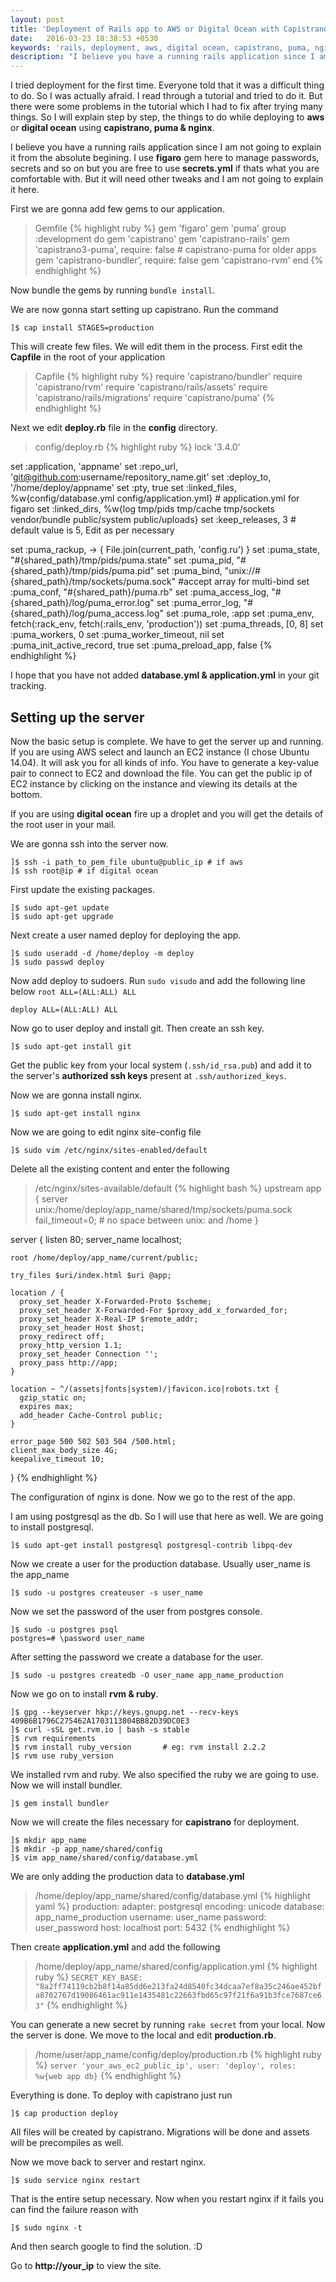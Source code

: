 ```yaml
---
layout: post
title: 'Deployment of Rails app to AWS or Digital Ocean with Capistrano Puma and Nginx'
date:   2016-03-23 18:38:53 +0530
keywords: 'rails, deployment, aws, digital ocean, capistrano, puma, nginx, rails deployment to aws with capistrano'
description: "I believe you have a running rails application since I am not going to explain it from the absolute begining. I use figaro gem here to manage passwords, secrets"
---
```

I tried deployment for the first time. Everyone told that it was a difficult thing to do. So I was actually afraid. I read through a tutorial and tried to do it. But there were some problems in the tutorial which I had to fix after trying many things. So I will explain step by step, the things to do while deploying to **aws** or **digital ocean** using **capistrano, puma & nginx**.

I believe you have a running rails application since I am not going to explain it from the absolute begining. I use **figaro** gem here to manage passwords, secrets and so on but you are free to use **secrets.yml** if thats what you are comfortable with. But it will need other tweaks and I am not going to explain it here. 


First we are gonna add few gems to our application.

> Gemfile
> {% highlight ruby %}
  gem 'figaro'
  gem 'puma'
  group :development do
    gem 'capistrano'
    gem 'capistrano-rails'
    gem 'capistrano3-puma', require: false # capistrano-puma for older apps
    gem 'capistrano-bundler', require: false
    gem 'capistrano-rvm' 
  end
  {% endhighlight %}

Now bundle the gems by running `bundle install`.

We are now gonna start setting up capistrano. Run the command

    ]$ cap install STAGES=production

This will create few files. We will edit them in the process. First edit the **Capfile** in the root of your application

> Capfile
> {% highlight ruby %}
  require 'capistrano/bundler'
  require 'capistrano/rvm'
  require 'capistrano/rails/assets'
  require 'capistrano/rails/migrations'
  require 'capistrano/puma'
  {% endhighlight %}

Next we edit **deploy.rb** file in the **config** directory.

> config/deploy.rb
> {% highlight ruby %}
  lock '3.4.0'
  
  set :application, 'appname'
  set :repo_url, 'git@github.com:username/repository_name.git'
  set :deploy_to, '/home/deploy/appname'
  set :pty, true
  set :linked_files, %w{config/database.yml config/application.yml}  # application.yml for figaro
  set :linked_dirs, %w{log tmp/pids tmp/cache tmp/sockets vendor/bundle public/system public/uploads}
  set :keep_releases, 3   # default value is 5, Edit as per necessary
  
  set :puma_rackup, -> { File.join(current_path, 'config.ru') }
  set :puma_state, "#{shared_path}/tmp/pids/puma.state"
  set :puma_pid, "#{shared_path}/tmp/pids/puma.pid"
  set :puma_bind, "unix://#{shared_path}/tmp/sockets/puma.sock"    #accept array for multi-bind
  set :puma_conf, "#{shared_path}/puma.rb"
  set :puma_access_log, "#{shared_path}/log/puma_error.log"
  set :puma_error_log, "#{shared_path}/log/puma_access.log"
  set :puma_role, :app
  set :puma_env, fetch(:rack_env, fetch(:rails_env, 'production'))
  set :puma_threads, [0, 8]
  set :puma_workers, 0
  set :puma_worker_timeout, nil
  set :puma_init_active_record, true
  set :puma_preload_app, false
  {% endhighlight %}

I hope that you have not added **database.yml & application.yml** in your git tracking.

## Setting up the server

Now the basic setup is complete. We have to get the server up and running. If you are using AWS select and launch an EC2 instance (I chose Ubuntu 14.04). It will ask you for all kinds of info. You have to generate a key-value pair to connect to EC2 and download the file. You can get the public ip of EC2 instance by clicking on the instance and viewing its details at the bottom.

If you are using **digital ocean** fire up a droplet and you will get the details of the root user in your mail.

We are gonna ssh into the server now.

    ]$ ssh -i path_to_pem_file ubuntu@public_ip # if aws
    ]$ ssh root@ip # if digital ocean

First update the existing packages.

    ]$ sudo apt-get update
    ]$ sudo apt-get upgrade

Next create a user named deploy for deploying the app.

    ]$ sudo useradd -d /home/deploy -m deploy
    ]$ sudo passwd deploy

Now add deploy to sudoers. Run `sudo visudo` and add the following line below `root ALL=(ALL:ALL) ALL`

    deploy ALL=(ALL:ALL) ALL

Now go to user deploy and install git. Then create an ssh key.

    ]$ sudo apt-get install git

Get the public key from your local system (`.ssh/id_rsa.pub`) and add it to the server's **authorized ssh keys** present at `.ssh/authorized_keys`.

Now we are gonna install nginx.

    ]$ sudo apt-get install nginx

Now we are going to edit nginx site-config file

    ]$ sudo vim /etc/nginx/sites-enabled/default

Delete all the existing content and enter the following

> /etc/nginx/sites-available/default
> {% highlight bash %}
  upstream app {
    server unix:/home/deploy/app_name/shared/tmp/sockets/puma.sock fail_timeout=0;
    # no space between unix: and /home
  }
  
  server {
    listen 80;
    server_name localhost;
  
    root /home/deploy/app_name/current/public;
  
    try_files $uri/index.html $uri @app;
  
    location / {
      proxy_set_header X-Forwarded-Proto $scheme;
      proxy_set_header X-Forwarded-For $proxy_add_x_forwarded_for;
      proxy_set_header X-Real-IP $remote_addr;
      proxy_set_header Host $host;
      proxy_redirect off;
      proxy_http_version 1.1;
      proxy_set_header Connection '';
      proxy_pass http://app;
    }
  
    location ~ ^/(assets|fonts|system)/|favicon.ico|robots.txt {
      gzip_static on;
      expires max;
      add_header Cache-Control public;
    }
  
    error_page 500 502 503 504 /500.html;
    client_max_body_size 4G;
    keepalive_timeout 10;
  }
  {% endhighlight %}

The configuration of nginx is done. Now we go to the rest of the app.

I am using postgresql as the db. So I will use that here as well. We are going to install postgresql.

    ]$ sudo apt-get install postgresql postgresql-contrib libpq-dev

Now we create a user for the production database. Usually user_name is the app_name

    ]$ sudo -u postgres createuser -s user_name

Now we set the password of the user from postgres console.

    ]$ sudo -u postgres psql
    postgres=# \password user_name

After setting the password we create a database for the user.

    ]$ sudo -u postgres createdb -O user_name app_name_production

Now we go on to install **rvm & ruby**.

    ]$ gpg --keyserver hkp://keys.gnupg.net --recv-keys 409B6B1796C275462A1703113804BB82D39DC0E3
    ]$ curl -sSL get.rvm.io | bash -s stable
    ]$ rvm requirements
    ]$ rvm install ruby_version       # eg: rvm install 2.2.2
    ]$ rvm use ruby_version

We installed rvm and ruby. We also specified the ruby we are going to use. Now we will install bundler.

    ]$ gem install bundler

Now we will create the files necessary for **capistrano** for deployment.

    ]$ mkdir app_name
    ]$ mkdir -p app_name/shared/config
    ]$ vim app_name/shared/config/database.yml

We are only adding the production data to **database.yml**

> /home/deploy/app_name/shared/config/database.yml
> {% highlight yaml %}
  production:
    adapter: postgresql
    encoding: unicode
    database: app_name_production
    username: user_name
    password: user_password
    host: localhost
    port: 5432
  {% endhighlight %}

Then create **application.yml** and add the following

> /home/deploy/app_name/shared/config/application.yml
> {% highlight ruby %}
  `SECRET_KEY_BASE: "8a2ff74119cb2b8f14a85dd6e213fa24d8540fc34dcaa7ef8a35c246ae452bfa8702767d19086461ac911e1435481c22663fbd65c97f21f6a91b3fce7687ce63"`
  {% endhighlight %}

You can generate a new secret by running `rake secret` from your local. Now the server is done. We move to the local and edit **production.rb**.

> /home/user/app_name/config/deploy/production.rb
> {% highlight ruby %}
  `server 'your_aws_ec2_public_ip', user: 'deploy', roles: %w{web app db}`
  {% endhighlight %}

Everything is done. To deploy with capistrano just run

    ]$ cap production deploy

All files will be created by capistrano. Migrations will be done and assets will be precompiles as well.

Now we move back to server and restart nginx.

    ]$ sudo service nginx restart


That is the entire setup necessary. Now when you restart nginx if it fails you can find the failure reason with

    ]$ sudo nginx -t

And then search google to find the solution. :D

Go to **http://your_ip** to view the site.
